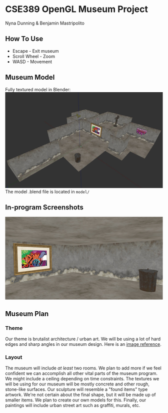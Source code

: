 # CSE389 OpenGL Museum Project
Nyna Dunning & Benjamin Mastripolito

## How To Use
- Escape - Exit museum
- Scroll Wheel - Zoom
- WASD - Movement

## Museum Model
Fully textured model in Blender:
![](./media/museum_textured_blender.JPG)
The model .blend file is located in `model/`

## In-program Screenshots
![](./media/sc1.jpg)

## Museum Plan

### Theme
Our theme is brutalist architecture / urban art. We will be using a lot of hard edges and sharp angles in our museum design. Here is an [image reference](https://cdn-images-1.medium.com/max/2000/1*S6RfbHdsLvjOzgl0dWhzgA.jpeg).

### Layout
The museum will include *at least* two rooms. We plan to add more if we feel confident we can accomplish all other vital parts of the museum program.
We might include a ceiling depending on time constraints.
The textures we will be using for our museum will be mostly concrete and other rough, stone-like surfaces.
Our sculpture will resemble a "found items" type artwork. We're not certain about the final shape, but it will be made up of smaller items. We plan to create our own models for this. 
Finally, our paintings will include urban street art such as graffiti, murals, etc. 

